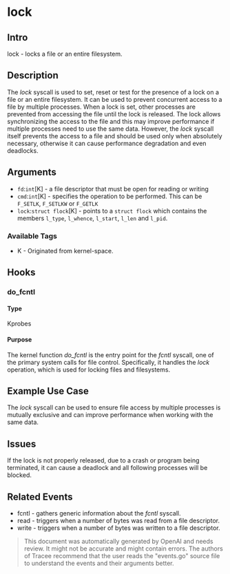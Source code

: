 
# lock

## Intro
lock -  locks a file or an entire filesystem.

## Description
The *lock* syscall is used to set, reset or test for the presence of a lock on a file or an entire filesystem. It can be used to prevent concurrent access to a file by multiple processes. When a lock is set, other processes are prevented from accessing the file until the lock is released. The lock allows synchronizing the access to the file and this may improve performance if multiple processes need to use the same data. However, the *lock* syscall itself prevents the access to a file and should be used only when absolutely necessary, otherwise it can cause performance degradation and even deadlocks. 

## Arguments
* `fd`:`int`[K] - a file descriptor that must be open for reading or writing
* `cmd`:`int`[K] - specifies the operation to be performed. This can be `F_SETLK`, `F_SETLKW` or `F_GETLK`
* `lock`:`struct flock`[K] - points to a `struct flock` which contains the members `l_type`, `l_whence`, `l_start`, `l_len` and `l_pid`. 

### Available Tags
* K - Originated from kernel-space.

## Hooks
### do_fcntl
#### Type
Kprobes
#### Purpose
The kernel function *do_fcntl* is the entry point for the *fcntl* syscall, one of the primary system calls for file control. Specifically, it handles the *lock* operation, which is used for locking files and filesystems.

## Example Use Case
The *lock* syscall can be used to ensure file access by multiple processes is mutually exclusive and can improve performance when working with the same data.

## Issues
If the lock is not properly released, due to a crash or program being terminated, it can cause a deadlock and all following processes will be blocked.

## Related Events
* fcntl - gathers generic information about the *fcntl* syscall.
* read - triggers when a number of bytes was read from a file descriptor.
* write - triggers when a number of bytes was written to a file descriptor.

> This document was automatically generated by OpenAI and needs review. It might
> not be accurate and might contain errors. The authors of Tracee recommend that
> the user reads the "events.go" source file to understand the events and their
> arguments better.
